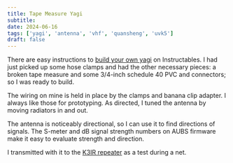 ```yaml
---
title: Tape Measure Yagi
subtitle:
date: 2024-06-16
tags: ['yagi', 'antenna', 'vhf', 'quansheng', 'uvk5']
draft: false
---
```


There are easy instructions
to [build your own yagi](https://www.instructables.com/The-Tape-Measure-Antenna/)
on Instructables.
I had just picked up
some hose clamps
and had the other necessary pieces:
a broken tape measure
and some 3/4-inch schedule 40 PVC and connectors;
so I was ready to build.

The wiring on mine is held in place
by the clamps and banana clip adapter.
I always like those for prototyping.
As directed,
I tuned the antenna
by moving radiators in and out.

The antenna is noticeably directional,
so I can use it to find directions of signals.
The S-meter and dB signal strength numbers
on AUBS firmware
make it easy
to evaluate strength and direction.

I transmitted with it
to the [K3IR repeater](https://k3ir.org/)
as a test during a net.

<!--more-->
